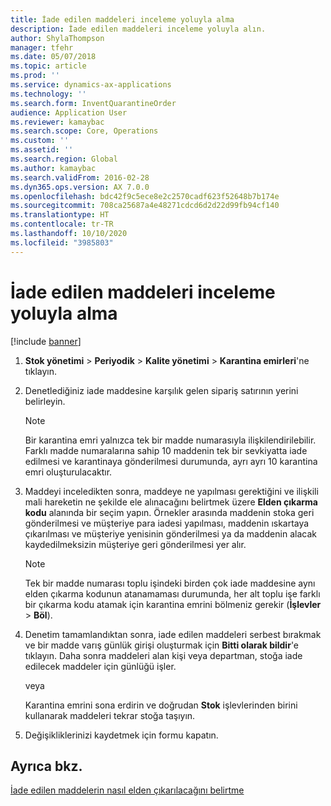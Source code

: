 ```yaml
---
title: İade edilen maddeleri inceleme yoluyla alma
description: İade edilen maddeleri inceleme yoluyla alın.
author: ShylaThompson
manager: tfehr
ms.date: 05/07/2018
ms.topic: article
ms.prod: ''
ms.service: dynamics-ax-applications
ms.technology: ''
ms.search.form: InventQuarantineOrder
audience: Application User
ms.reviewer: kamaybac
ms.search.scope: Core, Operations
ms.custom: ''
ms.assetid: ''
ms.search.region: Global
ms.author: kamaybac
ms.search.validFrom: 2016-02-28
ms.dyn365.ops.version: AX 7.0.0
ms.openlocfilehash: bdc42f9c5ece8e2c2570cadf623f52648b7b174e
ms.sourcegitcommit: 708ca25687a4e48271cdcd6d2d22d99fb94cf140
ms.translationtype: HT
ms.contentlocale: tr-TR
ms.lasthandoff: 10/10/2020
ms.locfileid: "3985803"
---
```

# <a name="take-returned-items-through-inspection"></a>İade edilen maddeleri inceleme yoluyla alma 

[!include [banner](../includes/banner.md)]


1.  **Stok yönetimi** \> **Periyodik** \> **Kalite yönetimi** \> **Karantina emirleri**'ne tıklayın.

2.  Denetlediğiniz iade maddesine karşılık gelen sipariş satırının yerini belirleyin.

    > [!NOTE]
    > <P>Bir karantina emri yalnızca tek bir madde numarasıyla ilişkilendirilebilir. Farklı madde numaralarına sahip 10 maddenin tek bir sevkiyatta iade edilmesi ve karantinaya gönderilmesi durumunda, ayrı ayrı 10 karantina emri oluşturulacaktır.</P>

3.  Maddeyi inceledikten sonra, maddeye ne yapılması gerektiğini ve ilişkili mali hareketin ne şekilde ele alınacağını belirtmek üzere **Elden çıkarma kodu** alanında bir seçim yapın. Örnekler arasında maddenin stoka geri gönderilmesi ve müşteriye para iadesi yapılması, maddenin ıskartaya çıkarılması ve müşteriye yenisinin gönderilmesi ya da maddenin alacak kaydedilmeksizin müşteriye geri gönderilmesi yer alır.
    
    > [!NOTE]
    > <P>Tek bir madde numarası toplu işindeki birden çok iade maddesine aynı elden çıkarma kodunun atanamaması durumunda, her alt toplu işe farklı bir çıkarma kodu atamak için karantina emrini bölmeniz gerekir (<STRONG>İşlevler</STRONG> &gt; <STRONG>Böl</STRONG>).</P>


4.  Denetim tamamlandıktan sonra, iade edilen maddeleri serbest bırakmak ve bir madde varış günlük girişi oluşturmak için **Bitti olarak bildir**'e tıklayın. Daha sonra maddeleri alan kişi veya departman, stoğa iade edilecek maddeler için günlüğü işler.
    
    veya
    
    Karantina emrini sona erdirin ve doğrudan **Stok** işlevlerinden birini kullanarak maddeleri tekrar stoğa taşıyın.

5.  Değişikliklerinizi kaydetmek için formu kapatın.

## <a name="see-also"></a>Ayrıca bkz.

[İade edilen maddelerin nasıl elden çıkarılacağını belirtme](specify-how-to-dispose-of-returned-items.md)

  


